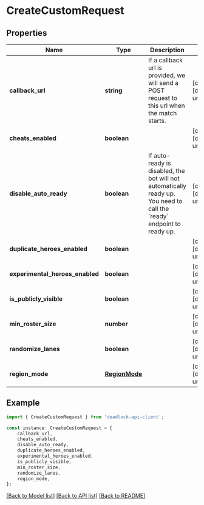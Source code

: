 # CreateCustomRequest


## Properties

Name | Type | Description | Notes
------------ | ------------- | ------------- | -------------
**callback_url** | **string** | If a callback url is provided, we will send a POST request to this url when the match starts. | [optional] [default to undefined]
**cheats_enabled** | **boolean** |  | [optional] [default to undefined]
**disable_auto_ready** | **boolean** | If auto-ready is disabled, the bot will not automatically ready up. You need to call the &#x60;ready&#x60; endpoint to ready up. | [optional] [default to undefined]
**duplicate_heroes_enabled** | **boolean** |  | [optional] [default to undefined]
**experimental_heroes_enabled** | **boolean** |  | [optional] [default to undefined]
**is_publicly_visible** | **boolean** |  | [optional] [default to undefined]
**min_roster_size** | **number** |  | [optional] [default to undefined]
**randomize_lanes** | **boolean** |  | [optional] [default to undefined]
**region_mode** | [**RegionMode**](RegionMode.md) |  | [optional] [default to undefined]

## Example

```typescript
import { CreateCustomRequest } from 'deadlock-api-client';

const instance: CreateCustomRequest = {
    callback_url,
    cheats_enabled,
    disable_auto_ready,
    duplicate_heroes_enabled,
    experimental_heroes_enabled,
    is_publicly_visible,
    min_roster_size,
    randomize_lanes,
    region_mode,
};
```

[[Back to Model list]](../README.md#documentation-for-models) [[Back to API list]](../README.md#documentation-for-api-endpoints) [[Back to README]](../README.md)
